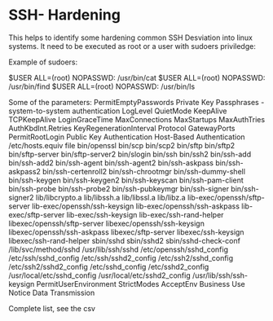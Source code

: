 # SSH- Hardening

This helps to identify some hardening common SSH Desviation into linux systems.
It need to be executed as root or a user with sudoers priviledge:

Example of sudoers:

  $USER ALL=(root) NOPASSWD: /usr/bin/cat
  $USER  ALL=(root) NOPASSWD: /usr/bin/find
  $USER  ALL=(root) NOPASSWD: /usr/bin/ls

Some of the parameters: 
  PermitEmptyPasswords
  Private Key Passphrases - system-to-system authentication
  LogLevel
  QuietMode
  KeepAlive
  TCPKeepAlive
  LoginGraceTime
  MaxConnections
  MaxStartups
  MaxAuthTries
  AuthKbdInt.Retries
  KeyRegenerationInterval
  Protocol
  GatewayPorts
  PermitRootLogin 
  Public Key Authentication
  Host-Based Authentication  /etc/hosts.equiv file
  bin/openssl
  bin/scp
  bin/scp2
  bin/sftp
  bin/sftp2
  bin/sftp-server
  bin/sftp-server2
  bin/slogin
  bin/ssh
  bin/ssh2
  bin/ssh-add
  bin/ssh-add2
  bin/ssh-agent
  bin/ssh-agent2
  bin/ssh-askpass
  bin/ssh-askpass2
  bin/ssh-certenroll2
  bin/ssh-chrootmgr
  bin/ssh-dummy-shell
  bin/ssh-keygen
  bin/ssh-keygen2
  bin/ssh-keyscan
  bin/ssh-pam-client
  bin/ssh-probe
  bin/ssh-probe2
  bin/ssh-pubkeymgr
  bin/ssh-signer
  bin/ssh-signer2
  lib/libcrypto.a
  lib/libssh.a
  lib/libssl.a
  lib/libz.a
  lib-exec/openssh/sftp-server
  lib-exec/openssh/ssh-keysign
  lib-exec/openssh/ssh-askpass
  lib-exec/sftp-server
  lib-exec/ssh-keysign
  lib-exec/ssh-rand-helper
  libexec/openssh/sftp-server
  libexec/openssh/ssh-keysign
  libexec/openssh/ssh-askpass
  libexec/sftp-server
  libexec/ssh-keysign
  libexec/ssh-rand-helper
  sbin/sshd
  sbin/sshd2
  sbin/sshd-check-conf
  /lib/svc/method/sshd
  /usr/lib/ssh/sshd
  /etc/openssh/sshd_config
  /etc/ssh/sshd_config
  /etc/ssh/sshd2_config
  /etc/ssh2/sshd_config
  /etc/ssh2/sshd2_config
  /etc/sshd_config
  /etc/sshd2_config
  /usr/local/etc/sshd_config
  /usr/local/etc/sshd2_config
  /usr/lib/ssh/ssh-keysign
  PermitUserEnvironment
  StrictModes
  AcceptEnv
  Business Use Notice 
  Data Transmission

Complete list, see the csv
